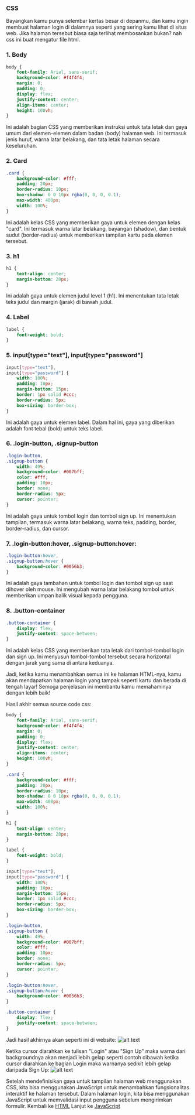 ### CSS
Bayangkan kamu punya selembar kertas besar di depanmu, dan kamu ingin membuat halaman login di dalamnya seperti yang sering kamu lihat di situs web. Jika halaman tersebut biasa saja terlihat membosankan bukan? nah css ini buat mengatur file html.

### 1. Body
```css
body {
    font-family: Arial, sans-serif;
    background-color: #f4f4f4;
    margin: 0;
    padding: 0;
    display: flex;
    justify-content: center;
    align-items: center;
    height: 100vh;
}
```
Ini adalah bagian CSS yang memberikan instruksi untuk tata letak dan gaya umum dari elemen-elemen dalam badan (body) halaman web. Ini termasuk jenis huruf, warna latar belakang, dan tata letak halaman secara keseluruhan.
### 2. Card
```css
.card {
    background-color: #fff;
    padding: 20px;
    border-radius: 10px;
    box-shadow: 0 0 10px rgba(0, 0, 0, 0.1);
    max-width: 400px;
    width: 100%;
}
```
 Ini adalah kelas CSS yang memberikan gaya untuk elemen dengan kelas "card". Ini termasuk warna latar belakang, bayangan (shadow), dan bentuk sudut (border-radius) untuk memberikan tampilan kartu pada elemen tersebut.
### 3. h1
```css
h1 {
    text-align: center;
    margin-bottom: 20px;
}
```
Ini adalah gaya untuk elemen judul level 1 (h1). Ini menentukan tata letak teks judul dan margin (jarak) di bawah judul.
### 4. Label
```css
label {
    font-weight: bold;
}
```
### 5. input[type="text"], input[type="password"]
```css
input[type="text"],
input[type="password"] {
    width: 100%;
    padding: 10px;
    margin-bottom: 15px;
    border: 1px solid #ccc;
    border-radius: 5px;
    box-sizing: border-box;
}
```
Ini adalah gaya untuk elemen label. Dalam hal ini, gaya yang diberikan adalah font tebal (bold) untuk teks label.
### 6. .login-button, .signup-button
```css
.login-button,
.signup-button {
    width: 49%;
    background-color: #007bff;
    color: #fff;
    padding: 10px;
    border: none;
    border-radius: 5px;
    cursor: pointer;
}
```
Ini adalah gaya untuk tombol login dan tombol sign up. Ini menentukan tampilan, termasuk warna latar belakang, warna teks, padding, border, border-radius, dan cursor.
### 7. .login-button:hover, .signup-button:hover:
```css
.login-button:hover,
.signup-button:hover {
    background-color: #0056b3;
}
```
Ini adalah gaya tambahan untuk tombol login dan tombol sign up saat dihover oleh mouse. Ini mengubah warna latar belakang tombol untuk memberikan umpan balik visual kepada pengguna.
### 8. .button-container
```css
.button-container {
    display: flex;
    justify-content: space-between;
}
```
Ini adalah kelas CSS yang memberikan tata letak dari tombol-tombol login dan sign up. Ini menyusun tombol-tombol tersebut secara horizontal dengan jarak yang sama di antara keduanya.

Jadi, ketika kamu menambahkan semua ini ke halaman HTML-nya, kamu akan mendapatkan halaman login yang tampak seperti kartu dan berada di tengah layar! Semoga penjelasan ini membantu kamu memahaminya dengan lebih baik!

Hasil akhir semua source code css:
```css
body {
    font-family: Arial, sans-serif;
    background-color: #f4f4f4;
    margin: 0;
    padding: 0;
    display: flex;
    justify-content: center;
    align-items: center;
    height: 100vh;
}

.card {
    background-color: #fff;
    padding: 20px;
    border-radius: 10px;
    box-shadow: 0 0 10px rgba(0, 0, 0, 0.1);
    max-width: 400px;
    width: 100%;
}

h1 {
    text-align: center;
    margin-bottom: 20px;
}

label {
    font-weight: bold;
}

input[type="text"],
input[type="password"] {
    width: 100%;
    padding: 10px;
    margin-bottom: 15px;
    border: 1px solid #ccc;
    border-radius: 5px;
    box-sizing: border-box;
}

.login-button,
.signup-button {
    width: 49%;
    background-color: #007bff;
    color: #fff;
    padding: 10px;
    border: none;
    border-radius: 5px;
    cursor: pointer;
}

.login-button:hover,
.signup-button:hover {
    background-color: #0056b3;
}

.button-container {
    display: flex;
    justify-content: space-between;
}
```
Jadi hasil akhirnya akan seperti ini di website:
![alt text](image.png)

Ketika cursor diarahkan ke tulisan "Login" atau "Sign Up" maka warna dari backgroundnya akan menjadi lebih gelap seperti contoh dibawah ketika cursor diarahkan ke bagian Login maka warnanya sedikit lebih gelap daripada Sign Up:
![alt text](image-1.png)

Setelah mendefinisikan gaya untuk tampilan halaman web menggunakan CSS, kita bisa menggunakan JavaScript untuk menambahkan fungsionalitas interaktif ke halaman tersebut. Dalam halaman login, kita bisa menggunakan JavaScript untuk memvalidasi input pengguna sebelum mengirimkan formulir.
Kembali ke [HTML](../HTML/Materi.md) Lanjut ke [JavaScript](../JavaScipt/Materi.md)
